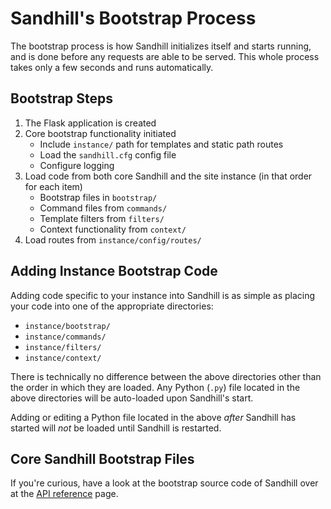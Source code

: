 # Sandhill's Bootstrap Process
The bootstrap process is how Sandhill initializes itself and starts
running, and is done before any requests are able to be served. This
whole process takes only a few seconds and runs automatically.


## Bootstrap Steps

1. The Flask application is created
2. Core bootstrap functionality initiated
    * Include `instance/` path for templates and static path routes
    * Load the `sandhill.cfg` config file
    * Configure logging
3. Load code from both core Sandhill and the site instance (in that order for each item)
    * Bootstrap files in `bootstrap/`
    * Command files from `commands/`
    * Template filters from `filters/`
    * Context functionality from `context/`
4. Load routes from `instance/config/routes/`


## Adding Instance Bootstrap Code
Adding code specific to your instance into Sandhill is as simple
as placing your code into one of the appropriate directories:

- `instance/bootstrap/`
- `instance/commands/`
- `instance/filters/`
- `instance/context/`

There is technically no difference between the above directories other than the order
in which they are loaded. Any Python (`.py`) file located in the above directories
will be auto-loaded upon Sandhill's start.

Adding or editing a Python file located in the above _after_ Sandhill has started will
_not_ be loaded until Sandhill is restarted.


## Core Sandhill Bootstrap Files
If you're curious, have a look at the bootstrap source code of Sandhill over at
the [API reference](/api-reference/#bootstrap) page.
